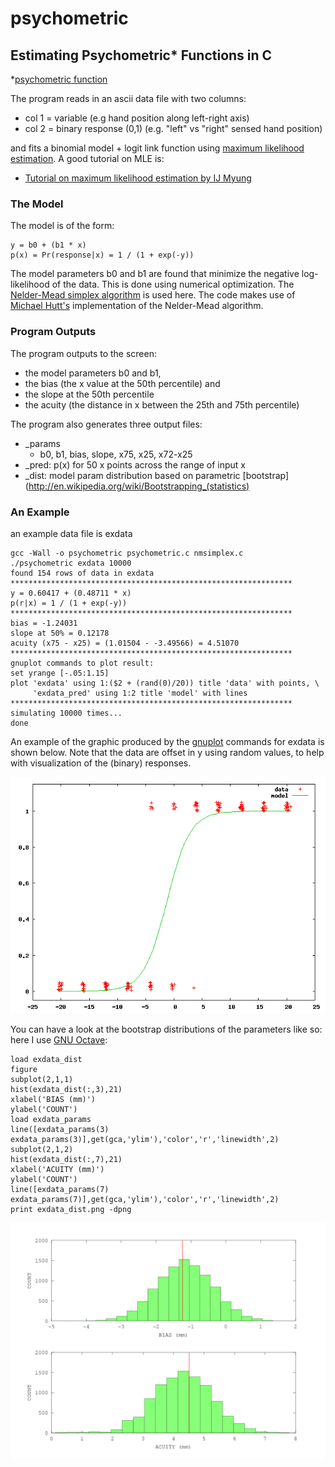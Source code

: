 psychometric
============

Estimating Psychometric* Functions in C
---------------------------------------

*[psychometric function](http://en.wikipedia.org/wiki/Psychometric_function)

The program reads in an ascii data file with two columns:

* col 1 = variable (e.g hand position along left-right axis)
* col 2 = binary response (0,1) (e.g. "left" vs "right" sensed hand position)

and fits a binomial model + logit link function using [maximum likelihood estimation](http://en.wikipedia.org/wiki/Maximum_likelihood). A good tutorial on MLE is:

* [Tutorial on maximum likelihood estimation by IJ Myung](http://www.sciencedirect.com/science/article/pii/S0022249602000287)

### The Model

The model is of the form:

	y = b0 + (b1 * x)
	p(x) = Pr(response|x) = 1 / (1 + exp(-y))

The model parameters b0 and b1 are found that minimize the negative log-likelihood of the data. This is done using numerical optimization. The [Nelder-Mead simplex algorithm](http://en.wikipedia.org/wiki/Nelder–Mead_method) is used here. The code makes use of [Michael Hutt's](http://www.mikehutt.com) implementation of the Nelder-Mead algorithm.

### Program Outputs

The program outputs to the screen:

* the model parameters b0 and b1,
* the bias (the x value at the 50th percentile) and
* the slope at the 50th percentile
* the acuity (the distance in x between the 25th and 75th percentile)

The program also generates three output files:

* _params
	* b0, b1, bias, slope, x75, x25, x72-x25
* _pred: p(x) for 50 x points across the range of input x
* _dist: model param distribution based on parametric [bootstrap](http://en.wikipedia.org/wiki/Bootstrapping_(statistics)

### An Example

an example data file is exdata

	gcc -Wall -o psychometric psychometric.c nmsimplex.c
	./psychometric exdata 10000
	found 154 rows of data in exdata
	***************************************************************
	y = 0.60417 + (0.48711 * x)
	p(r|x) = 1 / (1 + exp(-y))
	***************************************************************
	bias = -1.24031
	slope at 50% = 0.12178
	acuity (x75 - x25) = (1.01504 - -3.49566) = 4.51070
	***************************************************************
	gnuplot commands to plot result:
	set yrange [-.05:1.15]
	plot 'exdata' using 1:($2 + (rand(0)/20)) title 'data' with points, \
	     'exdata_pred' using 1:2 title 'model' with lines
	***************************************************************
	simulating 10000 times...
	done

An example of the graphic produced by the [gnuplot](http://www.gnuplot.info) commands for exdata is shown below. Note that the data are offset in y using random values, to help with visualization of the (binary) responses.

![Image](exdata_pred.gif)

You can have a look at the bootstrap distributions of the parameters like so: here I use [GNU Octave](http://www.gnu.org/software/octave/):

	load exdata_dist
	figure
	subplot(2,1,1)
	hist(exdata_dist(:,3),21)
	xlabel('BIAS (mm)')
	ylabel('COUNT')
	load exdata_params
	line([exdata_params(3) exdata_params(3)],get(gca,'ylim'),'color','r','linewidth',2)
	subplot(2,1,2)
	hist(exdata_dist(:,7),21)
	xlabel('ACUITY (mm)')
	ylabel('COUNT')
	line([exdata_params(7) exdata_params(7)],get(gca,'ylim'),'color','r','linewidth',2)
	print exdata_dist.png -dpng

![Image](exdata_dist.png)
